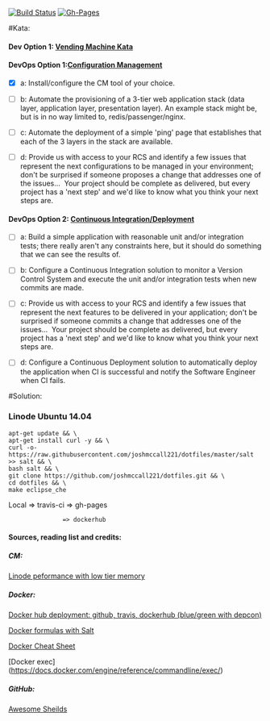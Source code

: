 [![Build Status](https://travis-ci.org/McCallTech/vendingMachineKata.svg?branch=master)](https://travis-ci.org/McCallTech/vendingMachineKata) 
[![Gh-Pages](https://img.shields.io/badge/gh--pages-Deployment%20courtesy%20of%20Travis--CI-green.svg)](http://mccalltech.github.io/vendingMachineKata/)

#Kata:
#### Dev Option 1: [Vending Machine Kata](https://github.com/guyroyse/vending-machine-kata#vending-machine-kata)

#### DevOps Option 1:[Configuration Management](https://docs.google.com/document/d/1aXIFgDu9mDzCHpbjv4ybWAxWLcOneNqtih3WOrhRvIg/edit?usp=sharing)

- [x] a: Install/configure the CM tool of your choice.
- [ ] b: Automate the provisioning of a 3-tier web application stack (data layer, application layer, presentation
layer). An example stack might be, but is in no way limited to, redis/passenger/nginx. 
- [ ] c: Automate the deployment of a simple &#39;ping&#39; page that establishes that each of the 3 layers in the stack
are available.

- [ ] d: Provide us with access to your RCS and identify a few issues that represent the next configurations to
be managed in your environment; don&#39;t be surprised if someone proposes a change that addresses
one of the issues...  Your project should be complete as delivered, but every project has a &#39;next step&#39;
and we&#39;d like to know what you think your next steps are.

#### DevOps Option 2: [Continuous Integration/Deployment](https://docs.google.com/document/d/1aXIFgDu9mDzCHpbjv4ybWAxWLcOneNqtih3WOrhRvIg/edit?usp=sharing)

- [ ] a: Build a simple application with reasonable unit and/or integration tests; there really aren&#39;t any
constraints here, but it should do something that we can see the results of.

- [ ] b: Configure a Continuous Integration solution to monitor a Version Control System and execute the unit
and/or integration tests when new commits are made.

- [ ] c: Provide us with access to your RCS and identify a few issues that represent the next features to be
delivered in your application; don&#39;t be surprised if someone commits a change that addresses one of
the issues...  Your project should be complete as delivered, but every project has a &#39;next step&#39; and
we&#39;d like to know what you think your next steps are.

- [ ] d: Configure a Continuous Deployment solution to automatically deploy the application when CI is
successful and notify the Software Engineer when CI fails.

#Solution:
### Linode Ubuntu 14.04
```
apt-get update && \  
apt-get install curl -y && \ 
curl -o- https://raw.githubusercontent.com/joshmccall221/dotfiles/master/salt >> salt && \
bash salt && \
git clone https://github.com/joshmccall221/dotfiles.git && \
cd dotfiles && \
make eclipse_che
```


Local => travis-ci => gh-pages

                   => dockerhub
                   

#### Sources, reading list and credits: 
##### CM: 
[Linode peformance with low tier memory](https://www.centos.org/docs/5/html/5.2/Deployment_Guide/s2-swap-creating-file.html)

##### Docker:
[Docker hub deployment: github, travis, dockerhub (blue/green with depcon)](http://depcon.containx.io/docs/travis)

[Docker formulas with Salt](https://github.com/saltstack-formulas/docker-formula#docker-containers)

[Docker Cheat Sheet](https://github.com/wsargent/docker-cheat-sheet)

[Docker exec] (https://docs.docker.com/engine/reference/commandline/exec/)
##### GitHub:
[Awesome Sheilds](http://shields.io/)
